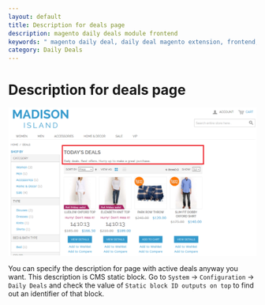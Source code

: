 ```yaml
---
layout: default
title: Description for deals page
description: magento daily deals module frontend
keywords: " magento daily deal, daily deal magento extension, frontend, description deals page"
category: Daily Deals
---
```


# Description for deals page

![Description for deals page example](/images/dailydeals/frontend/description-deals-page.png)

You can specify the description for page with active deals anyway you want. This
description is CMS static block. Go to `System` -> `Configuration` ->
`Daily Deals` and check the value of `Static block ID outputs on top` to find out
an identifier of that block.
